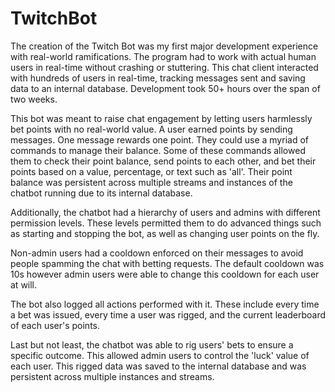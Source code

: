 # TwitchBot
The creation of the Twitch Bot was my first major development experience with real-world ramifications. The program had to work with actual human users in real-time without crashing or stuttering. This chat client interacted with hundreds of users in real-time, tracking messages sent and saving data to an internal database. Development took 50+ hours over the span of two weeks. 



This bot was meant to raise chat engagement by letting users harmlessly bet points with no real-world value. A user earned points by sending messages. One message rewards one point. They could use a myriad of commands to manage their balance. Some of these commands allowed them to check their point balance, send points to each other, and bet their points based on a value, percentage, or text such as 'all'. Their point balance was persistent across multiple streams and instances of the chatbot running due to its internal database. 



Additionally, the chatbot had a hierarchy of users and admins with different permission levels. These levels permitted them to do advanced things such as starting and stopping the bot, as well as changing user points on the fly. 



Non-admin users had a cooldown enforced on their messages to avoid people spamming the chat with betting requests. The default cooldown was 10s however admin users were able to change this cooldown for each user at will. 



The bot also logged all actions performed with it. These include every time a bet was issued, every time a user was rigged, and the current leaderboard of each user's points. 



Last but not least, the chatbot was able to rig users' bets to ensure a specific outcome. This allowed admin users to control the 'luck' value of each user. This rigged data was saved to the internal database and was persistent across multiple instances and streams. 
